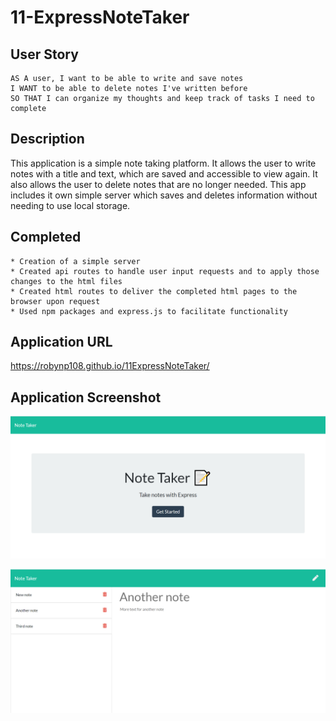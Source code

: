 # 11-ExpressNoteTaker

## User Story

```
AS A user, I want to be able to write and save notes
I WANT to be able to delete notes I've written before
SO THAT I can organize my thoughts and keep track of tasks I need to complete
```
## Description

This application is a simple note taking platform.  It allows the user to write notes with a title and text, which are saved and accessible to view again.  It also allows the user to delete notes that are no longer needed. This app includes it own simple server which saves and deletes information without needing to use local storage.

## Completed

```
* Creation of a simple server
* Created api routes to handle user input requests and to apply those changes to the html files
* Created html routes to deliver the completed html pages to the browser upon request
* Used npm packages and express.js to facilitate functionality
```

## Application URL

https://robynp108.github.io/11ExpressNoteTaker/

## Application Screenshot

![note taker home](NoteTakerHome.PNG)

![note taker notes](NoteTakerNotes.PNG)
